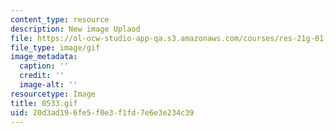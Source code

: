 ```yaml
---
content_type: resource
description: New image Uplaod
file: https://ol-ocw-studio-app-qa.s3.amazonaws.com/courses/res-21g-01-kana-spring-2010/20d3ad196fe5f0e3f1fd7e6e3e234c39_0533.gif
file_type: image/gif
image_metadata:
  caption: ''
  credit: ''
  image-alt: ''
resourcetype: Image
title: 0533.gif
uid: 20d3ad19-6fe5-f0e3-f1fd-7e6e3e234c39
---
```

